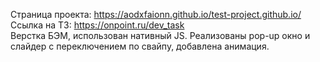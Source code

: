 Страница проекта: https://aodxfaionn.github.io/test-project.github.io/
<br>Ссылка на ТЗ: https://onpoint.ru/dev_task
<br>Верстка БЭМ, использован нативный JS. Реализованы pop-up окно и слайдер с переключением по свайпу, добавлена анимация.
